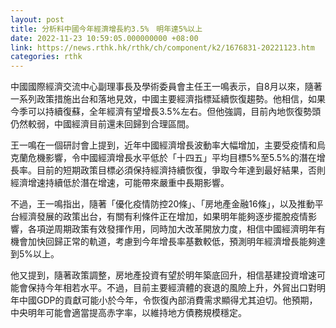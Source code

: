 ```yaml
---
layout: post
title: 分析料中國今年經濟增長約3.5%　明年達5%以上
date: 2022-11-23 10:59:05.000000000 +08:00
link: https://news.rthk.hk/rthk/ch/component/k2/1676831-20221123.htm
categories: rthk
---
```


中國國際經濟交流中心副理事長及學術委員會主任王一鳴表示，自8月以來，隨著一系列政策措施出台和落地見效，中國主要經濟指標延續恢復趨勢。他相信，如果今季可以持續復蘇，全年經濟有望增長3.5%左右。但他強調，目前內地恢復勢頭仍然較弱，中國經濟目前還未回歸到合理區間。

王一鳴在一個研討會上提到，近年中國經濟增長波動率大幅增加，主要受疫情和烏克蘭危機影響，令中國經濟增長水平低於「十四五」平均目標5%至5.5%的潛在增長率。目前的短期政策目標必須保持經濟持續恢復，爭取今年達到最好結果，否則經濟增速持續低於潛在增速，可能帶來嚴重中長期影響。

不過，王一鳴指出，隨著「優化疫情防控20條」、「房地產金融16條」，以及推動平台經濟發展的政策出台，有關有利條件正在增加，如果明年能夠逐步擺脫疫情影響，各項逆周期政策有效發揮作用，同時加大改革開放力度，相信中國經濟明年有機會加快回歸正常的軌道，考慮到今年增長率基數較低，預測明年經濟增長能夠達到5%以上。

他又提到，隨著政策調整，房地產投資有望於明年築底回升，相信基建投資增速可能會保持今年相若水平。不過，目前主要經濟體的衰退的風險上升，外貿出口對明年中國GDP的貢獻可能小於今年，令恢復內部消費需求顯得尤其迫切。他預期， 中央明年可能會適當提高赤字率，以維持地方債務規模穩定。
